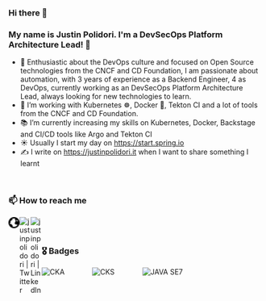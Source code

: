 ### Hi there 👋

### My name is Justin Polidori. I'm a DevSecOps Platform Architecture Lead! 🤖

- 🚀 Enthusiastic about the DevOps culture and focused on Open Source technologies from the CNCF and CD Foundation, I am passionate about automation, with 3 years of experience as a Backend Engineer, 4 as DevOps, currently working as an DevSecOps Platform Architecture Lead, always looking for new technologies to learn.
- 👀 I’m working with Kubernetes ☸️, Docker 🐳, Tekton CI and a lot of tools from the CNCF and CD Foundation.
- 📚 I’m currently increasing my skills on Kubernetes, Docker, Backstage and CI/CD tools like Argo and Tekton CI
- ☀️ Usually I start my day on https://start.spring.io
- ✍️ I write on https://justinpolidori.it when I want to share something I learnt
<br />

### 📫 How to reach me

[<img align="left" alt="justinpolidori.it" width="22px" src="https://raw.githubusercontent.com/iconic/open-iconic/master/svg/globe.svg" />][website]
[<img align="left" alt="justinpolidori | Twitter" width="22px" src="https://cdn.jsdelivr.net/npm/simple-icons@v3/icons/twitter.svg" />][twitter]
[<img align="left" alt="justinpolidori | LinkedIn" width="22px" src="https://cdn.jsdelivr.net/npm/simple-icons@v3/icons/linkedin.svg" />][linkedin]

<br />
<br />

### 🎖️ Badges
<p align="left">
<img align="left" alt="CKA" width="100px" src="https://images.credly.com/size/680x680/images/8b8ed108-e77d-4396-ac59-2504583b9d54/cka_from_cncfsite__281_29.png" />

<img align="left" alt="CKS" width="100px" src="https://images.credly.com/size/680x680/images/9945dfcb-1cca-4529-85e6-db1be3782210/kubernetes-security-specialist-logo2.png" />

<img align="left" alt="JAVA SE7" width="100px" src="https://images.credly.com/size/680x680/images/9956323d-90eb-4a7a-9fc6-4750ce433d3a/Oracle-Certification-badge_OC-Associate600X600.png" />



</p>

[website]: https://www.justinpolidori.it
[twitter]: https://twitter.com/Justin_Polidori
[linkedin]: https://linkedin.com/in/justinpolidori
